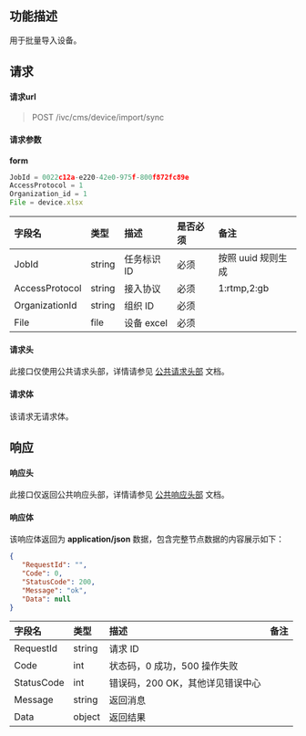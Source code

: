 ## 功能描述

用于批量导入设备。

## 请求

#### 请求url

> POST /ivc/cms/device/import/sync

#### 请求参数

**form**

```js
JobId = 0022c12a-e220-42e0-975f-800f872fc89e
AccessProtocol = 1
Organization_id = 1
File = device.xlsx
```

| 字段名         | 类型   | 描述       | 是否必须 | 备注             |
| :------------- | :----- | :--------- | :------- | :--------------- |
| JobId          | string | 任务标识 ID | 必须     | 按照 uuid 规则生成 |
| AccessProtocol | string | 接入协议   | 必须     | 1:rtmp,2:gb      |
| OrganizationId | string | 组织 ID     | 必须     |                  |
| File           | file   | 设备 excel  | 必须     |                  |

#### 请求头

此接口仅使用公共请求头部，详情请参见 [公共请求头部](https://cloud.tencent.com/document/product/1344/50451) 文档。

#### 请求体

该请求无请求体。

## 响应

#### 响应头

此接口仅返回公共响应头部，详情请参见 [公共响应头部](https://cloud.tencent.com/document/product/1344/50452) 文档。

#### 响应体

该响应体返回为 **application/json** 数据，包含完整节点数据的内容展示如下：

```json
{
   "RequestId": "",
   "Code": 0,
   "StatusCode": 200,
   "Message": "ok",
   "Data": null
}
```

| 字段名     | 类型   | 描述                             | 备注 |
| :--------- | :----- | :------------------------------- | :--- |
| RequestId  | string | 请求 ID                           |      |
| Code       | int    | 状态码，0 成功，500 操作失败     |      |
| StatusCode | int    | 错误码，200 OK，其他详见错误中心 |      |
| Message    | string | 返回消息                         |      |
| Data       | object | 返回结果                         |      |

